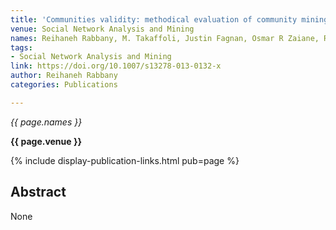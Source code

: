 ```yaml
---
title: 'Communities validity: methodical evaluation of community mining algorithms'
venue: Social Network Analysis and Mining
names: Reihaneh Rabbany, M. Takaffoli, Justin Fagnan, Osmar R Zaiane, R. Campello
tags:
- Social Network Analysis and Mining
link: https://doi.org/10.1007/s13278-013-0132-x
author: Reihaneh Rabbany
categories: Publications

---
```


*{{ page.names }}*

**{{ page.venue }}**

{% include display-publication-links.html pub=page %}

## Abstract

None